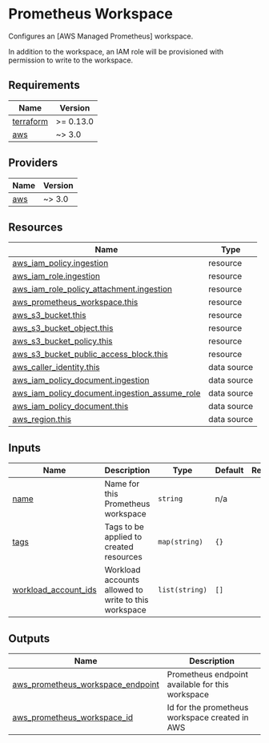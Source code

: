 # Prometheus Workspace

Configures an [AWS Managed Prometheus] workspace.

In addition to the workspace, an IAM role will be provisioned with permission to
write to the workspace.

<!-- BEGIN_TF_DOCS -->
## Requirements

| Name | Version |
|------|---------|
| <a name="requirement_terraform"></a> [terraform](#requirement\_terraform) | >= 0.13.0 |
| <a name="requirement_aws"></a> [aws](#requirement\_aws) | ~> 3.0 |

## Providers

| Name | Version |
|------|---------|
| <a name="provider_aws"></a> [aws](#provider\_aws) | ~> 3.0 |

## Resources

| Name | Type |
|------|------|
| [aws_iam_policy.ingestion](https://registry.terraform.io/providers/hashicorp/aws/latest/docs/resources/iam_policy) | resource |
| [aws_iam_role.ingestion](https://registry.terraform.io/providers/hashicorp/aws/latest/docs/resources/iam_role) | resource |
| [aws_iam_role_policy_attachment.ingestion](https://registry.terraform.io/providers/hashicorp/aws/latest/docs/resources/iam_role_policy_attachment) | resource |
| [aws_prometheus_workspace.this](https://registry.terraform.io/providers/hashicorp/aws/latest/docs/resources/prometheus_workspace) | resource |
| [aws_s3_bucket.this](https://registry.terraform.io/providers/hashicorp/aws/latest/docs/resources/s3_bucket) | resource |
| [aws_s3_bucket_object.this](https://registry.terraform.io/providers/hashicorp/aws/latest/docs/resources/s3_bucket_object) | resource |
| [aws_s3_bucket_policy.this](https://registry.terraform.io/providers/hashicorp/aws/latest/docs/resources/s3_bucket_policy) | resource |
| [aws_s3_bucket_public_access_block.this](https://registry.terraform.io/providers/hashicorp/aws/latest/docs/resources/s3_bucket_public_access_block) | resource |
| [aws_caller_identity.this](https://registry.terraform.io/providers/hashicorp/aws/latest/docs/data-sources/caller_identity) | data source |
| [aws_iam_policy_document.ingestion](https://registry.terraform.io/providers/hashicorp/aws/latest/docs/data-sources/iam_policy_document) | data source |
| [aws_iam_policy_document.ingestion_assume_role](https://registry.terraform.io/providers/hashicorp/aws/latest/docs/data-sources/iam_policy_document) | data source |
| [aws_iam_policy_document.this](https://registry.terraform.io/providers/hashicorp/aws/latest/docs/data-sources/iam_policy_document) | data source |
| [aws_region.this](https://registry.terraform.io/providers/hashicorp/aws/latest/docs/data-sources/region) | data source |

## Inputs

| Name | Description | Type | Default | Required |
|------|-------------|------|---------|:--------:|
| <a name="input_name"></a> [name](#input\_name) | Name for this Prometheus workspace | `string` | n/a | yes |
| <a name="input_tags"></a> [tags](#input\_tags) | Tags to be applied to created resources | `map(string)` | `{}` | no |
| <a name="input_workload_account_ids"></a> [workload\_account\_ids](#input\_workload\_account\_ids) | Workload accounts allowed to write to this workspace | `list(string)` | `[]` | no |

## Outputs

| Name | Description |
|------|-------------|
| <a name="output_aws_prometheus_workspace_endpoint"></a> [aws\_prometheus\_workspace\_endpoint](#output\_aws\_prometheus\_workspace\_endpoint) | Prometheus endpoint available for this workspace |
| <a name="output_aws_prometheus_workspace_id"></a> [aws\_prometheus\_workspace\_id](#output\_aws\_prometheus\_workspace\_id) | Id for the prometheus workspace created in AWS |
<!-- END_TF_DOCS -->
